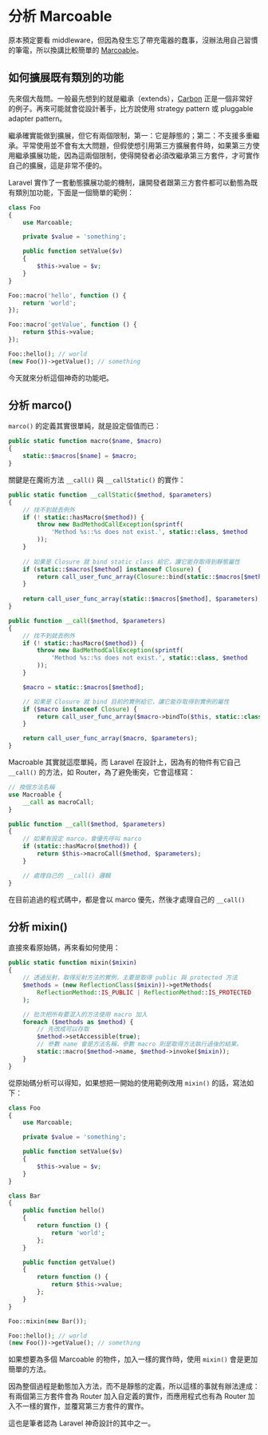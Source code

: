 # 分析 Marcoable

原本預定要看 middleware，但因為發生忘了帶充電器的蠢事，沒辦法用自己習慣的筆電，所以換講比較簡單的 [Marcoable][]。

## 如何擴展既有類別的功能

先來個大哉問。一般最先想到的就是繼承（extends），[Carbon][] 正是一個非常好的例子。再來可能就會從設計著手，比方說使用 strategy pattern 或 pluggable adapter pattern。

繼承確實能做到擴展，但它有兩個限制，第一：它是靜態的；第二：不支援多重繼承。平常使用並不會有太大問題，但假使想引用第三方擴展套件時，如果第三方使用繼承擴展功能，因為這兩個限制，使得開發者必須改繼承第三方套件，才可實作自己的擴展，這是非常不便的。

Laravel 實作了一套動態擴展功能的機制，讓開發者跟第三方套件都可以動態為既有類別加功能，下面是一個簡單的範例：

```php
class Foo
{
    use Marcoable;

    private $value = 'something';

    public function setValue($v)
    {
        $this->value = $v;
    }
}

Foo::macro('hello', function () {
    return 'world';
});

Foo::macro('getValue', function () {
    return $this->value;
});

Foo::hello(); // world
(new Foo())->getValue(); // something
```

今天就來分析這個神奇的功能吧。

## 分析 marco()

`marco()` 的定義其實很單純，就是設定個值而已：

```php
public static function macro($name, $macro)
{
    static::$macros[$name] = $macro;
}
```

關鍵是在魔術方法 `__call()` 與 `__callStatic()` 的實作：

```php
public static function __callStatic($method, $parameters)
{
    // 找不到就丟例外
    if (! static::hasMacro($method)) {
        throw new BadMethodCallException(sprintf(
            'Method %s::%s does not exist.', static::class, $method
        ));
    }
    
    // 如果是 Closure 就 bind static class 給它，讓它能存取得到靜態屬性
    if (static::$macros[$method] instanceof Closure) {
        return call_user_func_array(Closure::bind(static::$macros[$method], null, static::class), $parameters);
    }
    
    return call_user_func_array(static::$macros[$method], $parameters);
}

public function __call($method, $parameters)
{
    // 找不到就丟例外
    if (! static::hasMacro($method)) {
        throw new BadMethodCallException(sprintf(
            'Method %s::%s does not exist.', static::class, $method
        ));
    }

    $macro = static::$macros[$method];

    // 如果是 Closure 就 bind 目前的實例給它，讓它能存取得到實例的屬性
    if ($macro instanceof Closure) {
        return call_user_func_array($macro->bindTo($this, static::class), $parameters);
    }

    return call_user_func_array($macro, $parameters);
}
```

Macroable 其實就這麼單純，而 Laravel 在設計上，因為有的物件有它自己 `__call()` 的方法，如 Router，為了避免衝突，它會這樣寫：

```php
// 換個方法名稱
use Macroable {
    __call as macroCall;
}

public function __call($method, $parameters)
{
    // 如果有設定 marco，會優先呼叫 marco
    if (static::hasMacro($method)) {
        return $this->macroCall($method, $parameters);
    }

    // 處理自己的 __call() 邏輯
}
```

在目前追過的程式碼中，都是會以 marco 優先，然後才處理自己的 `__call()`

## 分析 mixin()

直接來看原始碼，再來看如何使用：

```php
public static function mixin($mixin)
{
    // 透過反射，取得反射方法的實例，主要是取得 public 與 protected 方法
    $methods = (new ReflectionClass($mixin))->getMethods(
        ReflectionMethod::IS_PUBLIC | ReflectionMethod::IS_PROTECTED
    );

    // 批次把所有要混入的方法使用 macro 加入
    foreach ($methods as $method) {
        // 先改成可以存取
        $method->setAccessible(true);
        // 參數 name 會是方法名稱，參數 macro 則是取得方法執行過後的結果。
        static::macro($method->name, $method->invoke($mixin));
    }
}
```

從原始碼分析可以得知，如果想把一開始的使用範例改用 `mixin()` 的話，寫法如下：

```php
class Foo
{
    use Marcoable;

    private $value = 'something';

    public function setValue($v)
    {
        $this->value = $v;
    }
}

class Bar
{
    public function hello()
    {
        return function () {
            return 'world';
        };
    }

    public function getValue()
    {
        return function () {
            return $this->value;
        };
    }
}

Foo::mixin(new Bar());

Foo::hello(); // world
(new Foo())->getValue(); // something
```

如果想要為多個 Marcoable 的物件，加入一樣的實作時，使用 `mixin()` 會是更加簡單的方法。

因為整個過程是動態加入方法，而不是靜態的定義，所以這樣的事就有辦法達成：有兩個第三方套件會為 Router 加入自定義的實作，而應用程式也有為 Router 加入不一樣的實作，並覆寫第三方套件的實作。

這也是筆者認為 Laravel 神奇設計的其中之一。

[Marcoable]: https://github.com/laravel/framework/blob/v5.7.6/src/Illuminate/Support/Traits/Macroable.php

[Carbon]: /src/ironman-decompose-wheelseels/day02.md

